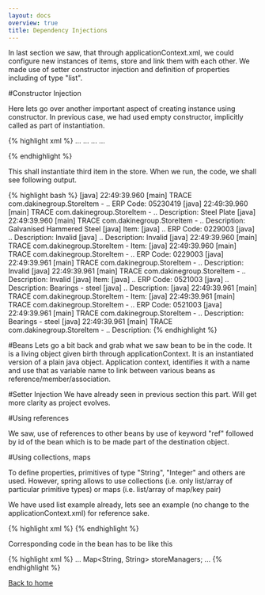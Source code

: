 ```yaml
---
layout: docs
overview: true
title: Dependency Injections
---
```


In last section we saw, that through applicationContext.xml, we could configure new instances of items, store and link them with each other. We made use of setter constructor injection and definition of properties including of type "list".

#Constructor Injection

Here lets go over another important aspect of creating instance using constructor. In previous case, we had used empty constructor, implicitly called as part of instantiation.

{% highlight xml %}
...
<bean id="storeitem3" class="com.dakinegroup.StoreItem">
        <constructor-arg value="0521003" type="String"></constructor-arg>
        <constructor-arg value="Bearings - steel" type="String"></constructor-arg>
</bean>
...
<bean id="store1" class="com.dakinegroup.Store">
        <property name="items">
            <list>
                ...
                <ref bean="storeitem3" />
                ...

{% endhighlight %}


This shall instantiate third item in the store. When we run, the code, we shall see following output.

{% highlight bash %}
  [java] 22:49:39.960 [main] TRACE com.dakinegroup.StoreItem -  .. ERP Code: 05230419
     [java] 22:49:39.960 [main] TRACE com.dakinegroup.StoreItem -  .. Description: Steel Plate
     [java] 22:49:39.960 [main] TRACE com.dakinegroup.StoreItem -  .. Description: Galvanised Hammered Steel
     [java] Item: 
     [java]  .. ERP Code: 0229003
     [java]  .. Description: Invalid
     [java]  .. Description: Invalid
     [java] 22:49:39.960 [main] TRACE com.dakinegroup.StoreItem - Item: 
     [java] 22:49:39.960 [main] TRACE com.dakinegroup.StoreItem -  .. ERP Code: 0229003
     [java] 22:49:39.961 [main] TRACE com.dakinegroup.StoreItem -  .. Description: Invalid
     [java] 22:49:39.961 [main] TRACE com.dakinegroup.StoreItem -  .. Description: Invalid
     [java] Item: 
     [java]  .. ERP Code: 0521003
     [java]  .. Description: Bearings - steel
     [java]  .. Description: 
     [java] 22:49:39.961 [main] TRACE com.dakinegroup.StoreItem - Item: 
     [java] 22:49:39.961 [main] TRACE com.dakinegroup.StoreItem -  .. ERP Code: 0521003
     [java] 22:49:39.961 [main] TRACE com.dakinegroup.StoreItem -  .. Description: Bearings - steel
     [java] 22:49:39.961 [main] TRACE com.dakinegroup.StoreItem -  .. Description: 
{% endhighlight %}

#Beans
Lets go a bit back and grab what we saw bean to be in the code. It is a living object given birth through applicationContext. It is an instantiated version of a plain java object. Application context, identifies it with a name and use that as variable name to link between various beans as reference/member/association.


#Setter Injection
We have already seen in previous section this part. Will get more clarity as project evolves.

#Using references

We saw, use of references to other beans by use of keyword "ref" followed by id of the bean which is to be made part of the destination object.

#Using collections, maps

To define properties, primitives of type "String", "Integer" and others are used. However, spring allows to use collections (i.e. only list/array of particular primitive types) or maps (i.e. list/array of map/key pair)

We have used list example already, lets see an example (no change to the applicationContext.xml) for reference sake.

{% highlight xml %}
    <property name = storeManagers>
       <map>
         <entry key="store1" value="R. Venkat" />
         <entry key="store2" value="Vishal K." />
       </map>
    </property>
{% endhighlight %}

Corresponding code in the bean has to be like this

{% highlight xml %}
...
   Map<String, String> storeManagers;
...
{% endhighlight %}

[Back to home](index.html)
